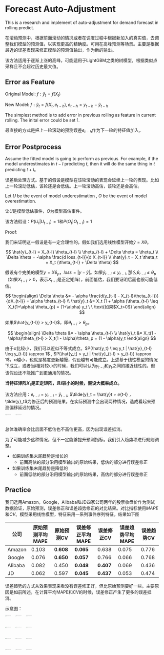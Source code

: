 # Forecast Auto-Adjustment 

This is a research and implement of auto-adjustment for demand forecast in rolling predict. 

在滚动预测中，根据前面滚动的情况或者在调度过程中根据新加入的真实值，去调整我们模型的预测值，以实现更高的精确度。可用在高峰预测等场景。主要是根据最近的误差表现来修正模型的预测值输出，作为新的输出。

该方法适用于逐渐上涨的高峰，可能适用于LightGBM之类的树模型，根据类似点采样且不会超过历史最大值。

## Error as Feature

Original Model: $f: \hat{y}_t = f(X_t)$

New Model: $f: \hat{y}_t = f(X_t, e_{t-h}), e_{t-h} = y_{t-h} - \hat{y}_{t-h}$

The simplest method is to add error in previous rolling as feature in current rolling. The inital error could be set 1. 

最直接的方式是把上一轮滚动的预测误差$e_{t-h}$作为下一轮的特征值加入。

## Error Postprocess

Assume the fitted model is going to perform as previous. For example, if the model underestimates in $t-l$ predicting $t$, then it will do the same thing in $t$ predicting $t+l$。

误差后处理方式。基于的假设是模型在该轮滚动的表现会延续上一轮的表现。比如上一轮滚动低估，该轮还是会低估。上一轮滚动高估，该轮还是会高估。

Let $U$ be the event of model underestimation , $O$ be the event of model overestimation.

让$U$是模型低估事件，$O$为模型高估事件。

该方法假设：$P(U_t | U_{t-l}) = 1$和$P(O_t|O_{t-l}) = 1$

Proof:

我们来证明这一假设是有一定合理性的。假如我们选用线性模型开始$\hat{y} = X\theta$。


$$
\hat{y}_{t-l} = X_{t-l} \theta_{t-l} \\
\theta_{t-l} + \Delta \theta = \theta_t \\
\Delta \theta = -\alpha \frac{d loss_{t-l}}{d X_{t-l}} \\
\hat{y}_t = X_t \theta_t = X_t (\theta_{t-l} + \Delta \theta)
$$

假设有个完美的模型$y = X\theta_p$，$loss = |y - \hat{y}|$。如果$\hat{y}_{t-l} \leq y_{t-l}$, 那么$\theta_{t-l} \leq \theta_p$ （如果$X_{t-l} > 0$，表示$X_{t-l}$是正定矩阵），前面低估，我们要证明后面也很可能低估。

$$
\begin{align}
\Delta \theta &= - \alpha \frac{d(y_{t-l} - X_{t-l}\theta_{t-l})}{dX_{t-l}} = \alpha \theta_{t-l} \\
\hat{y}_t &= X_t (1 + \alpha )\theta_{t-l} \leq X_t(1+\alpha) \theta_{p} = (1+\alpha) y_t
\ \ \text{如果$X_t>0$}
\end{align} 
$$


如果$\hat{y_{t-l}} > y_{t-l}$，即$\theta_{t-l} > \theta_p$。


$$
\begin{align}
\Delta \theta &= - \alpha \theta_{t-l} \\
\hat{y}_t &= X_t(1 - \alpha)\theta_{t-l} > X_t(1 - \alpha)\theta_p = (1 - \alpha)y_t 
\end{align}
$$

由于$\alpha$比较小，我们可以近似不等式成立。$P(\hat{y_t} \leq y_t | \hat{y}_{t-l} \leq y_{t-l}) \approx 1$ , $P(\hat{y_t} > y_t | \hat{y}_{t-l} > y_{t-l}) \approx 1$。$\alpha$越小，也就是梯度更新越慢，假设越有可能成立。上述基于线性模型的情况下成立，或者当$l$相对较小的时候，我们可以认为$y_{t-l}$和$y_t$之间的接近线性的。但该假设还不能推广到更通用的情况。

**当特征矩阵$X_t$是正定矩阵，且$l$较小的时候，假设大概率成立。**

该方法应用：$e_{t-l} = y_{t-l} - \hat{y}_{t-l}$, $\tilde{y}_t = \hat{y}_t + e_{t-l} $，$\tilde{y}_t$为修正后的预测结果。在实际预测中会出现两种情况，造成看起来预测偏移延迟的情况。

<p float="left">
<img src="https://raw.githubusercontent.com/jingw2/solver/master/forecast_auto_adjustment/images/error_adjust_s1.png" alt="image-20201106143949164" style="zoom:10%;" width="300" height="200" />
<img src="https://raw.githubusercontent.com/jingw2/solver/master/forecast_auto_adjustment/images/error_adjust_s2.png" alt="image-20201106144305474" style="zoom:10%;"  width="300" height="200"/>
</p>

总体准确率会比后面不低估也不高估更高，因为出现误差抵消。

为了可能减少这种情况，但不一定能够提升预测指标。我们引入趋势项进行规则调整。

* 如果训练集末尾趋势是增长的
  * 前面高估的部分沿用模型输出的原始结果，低估的部分进行误差修正
* 如果训练集末尾趋势是降低的
  * 前面低估的部分沿用模型输出的原始结果，高估的部分进行误差修正

## Practice

我们选用Amazon，Google，Alibaba和JD四家公司两年的股票收盘价作为测试数据验证，原始预测，误差修正和误差趋势修正的对比结果。对比指标使用$MAPE$和$CV$。模型采用线性模型，特征采用一系列事件序列特征。结果如下图

| 公司    | 原始预测平均MAPE | 原始预测CV | 误差修正平均MAPE | 误差修正CV | 误差趋势平均MAPE | 误差趋势CV |
| ------- | ---------------- | ---------- | ---------------- | ---------- | ---------------- | ---------- |
| Amazon  | 0.103            | **0.608**  | **0.065**        | 0.638      | 0.075            | 0.776      |
| Google  | 0.076            | **0.650**  | **0.057**        | 0.766      | 0.066            | 0.768      |
| Alibaba | 0.082            | 0.450      | **0.048**        | **0.407**  | 0.069            | 0.436      |
| JD      | 0.062            | 0.597      | **0.045**        | **0.437**  | 0.053            | 0.474      |

误差趋势的方式从效果表现来看没有误差修正好，但比原始预测要好一些。主要原因是如前所述，在计算平均MAPE和CV的时候，误差修正产生了更多的误差抵消。

示意图：

<p float="left">
<img src="https://raw.githubusercontent.com/jingw2/solver/master/forecast_auto_adjustment/images/alibaba_stock_normal_forecast.png" alt="image-20201106143949164" style="zoom:10%;" width="300" height="200" />
<img src="https://raw.githubusercontent.com/jingw2/solver/master/forecast_auto_adjustment/images/alibaba_stock_adjust_forecast.png" alt="image-20201106144305474" style="zoom:10%;"  width="300" height="200"/>
 <img src="https://raw.githubusercontent.com/jingw2/solver/master/forecast_auto_adjustment/images/alibaba_stock_adjust_trendy_forecast.png" alt="image-20201106144305474" style="zoom:10%;"  width="300" height="200"/>
</p>

<p float="left">
<img src="https://raw.githubusercontent.com/jingw2/solver/master/forecast_auto_adjustment/images/google_stock_normal_forecast.png" alt="image-20201106143949164" style="zoom:10%;" width="300" height="200" />
<img src="https://raw.githubusercontent.com/jingw2/solver/master/forecast_auto_adjustment/images/google_stock_adjust_forecast.png" alt="image-20201106144305474" style="zoom:10%;"  width="300" height="200"/>
 <img src="https://raw.githubusercontent.com/jingw2/solver/master/forecast_auto_adjustment/images/google_stock_adjust_trendy_forecast.png" alt="image-20201106144305474" style="zoom:10%;"  width="300" height="200"/>
</p>

<p float="left">
<img src="https://raw.githubusercontent.com/jingw2/solver/master/forecast_auto_adjustment/images/amazon_stock_normal_forecast.png" alt="image-20201106143949164" style="zoom:10%;" width="300" height="200" />
<img src="https://raw.githubusercontent.com/jingw2/solver/master/forecast_auto_adjustment/images/amazon_stock_adjust_forecast.png" alt="image-20201106144305474" style="zoom:10%;"  width="300" height="200"/>
 <img src="https://raw.githubusercontent.com/jingw2/solver/master/forecast_auto_adjustment/images/amazon_stock_adjust_trendy_forecast.png" alt="image-20201106144305474" style="zoom:10%;"  width="300" height="200"/>
</p>

<p float="left">
<img src="https://raw.githubusercontent.com/jingw2/solver/master/forecast_auto_adjustment/images/jd_stock_normal_forecast.png" alt="image-20201106143949164" style="zoom:10%;" width="300" height="200" />
<img src="https://raw.githubusercontent.com/jingw2/solver/master/forecast_auto_adjustment/images/jd_stock_adjust_forecast.png" alt="image-20201106144305474" style="zoom:10%;"  width="300" height="200"/>
 <img src="https://raw.githubusercontent.com/jingw2/solver/master/forecast_auto_adjustment/images/jd_stock_adjust_trendy_forecast.png" alt="image-20201106144305474" style="zoom:10%;"  width="300" height="200"/>
</p>
